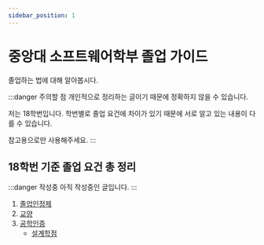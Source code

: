 ```yaml
---
sidebar_position: 1
---
```


# 중앙대 소프트웨어학부 졸업 가이드

졸업하는 법에 대해 알아봅시다.

:::danger 주의할 점
개인적으로 정리하는 글이기 때문에 정확하지 않을 수 있습니다.

저는 18학번입니다. 학번별로 졸업 요건에 차이가 있기 때문에 서로 알고 있는 내용이 다를 수 있습니다.

참고용으로만 사용해주세요.
:::

## 18학번 기준 졸업 요건 총 정리

:::danger 작성중
아직 작성중인 글입니다.
:::

1. [졸업인정제](./graduate-guide-of-2018/%EC%A1%B8%EC%97%85%EC%9D%B8%EC%A0%95%EC%A0%9C)
2. [교양](./graduate-guide-of-2018/%EA%B5%90%EC%96%91)
3. [공학인증](./graduate-guide-of-2018/%EA%B3%B5%ED%95%99%EC%9D%B8%EC%A6%9D)
   - [설계학점](./graduate-guide-of-2018/%EA%B3%B5%ED%95%99%EC%9D%B8%EC%A6%9D-%EC%84%A4%EA%B3%84%ED%95%99%EC%A0%90.md)
